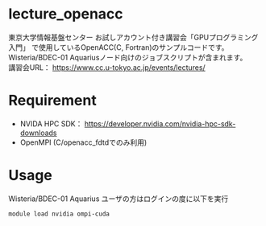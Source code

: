 # lecture_openacc

東京大学情報基盤センター お試しアカウント付き講習会「GPUプログラミング入門」
で使用しているOpenACC(C, Fortran)のサンプルコードです。
Wisteria/BDEC-01 Aquariusノード向けのジョブスクリプトが含まれます。  
講習会URL： https://www.cc.u-tokyo.ac.jp/events/lectures/


# Requirement

* NVIDA HPC SDK： https://developer.nvidia.com/nvidia-hpc-sdk-downloads
* OpenMPI (C/openacc_fdtdでのみ利用) 


# Usage 

Wisteria/BDEC-01 Aquarius ユーザの方はログインの度に以下を実行

```bash
module load nvidia ompi-cuda
```

